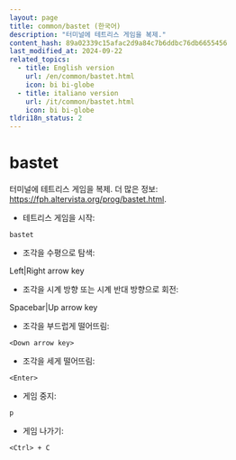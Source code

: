 ```yaml
---
layout: page
title: common/bastet (한국어)
description: "터미널에 테트리스 게임을 복제."
content_hash: 89a02339c15afac2d9a84c7b6ddbc76db6655456
last_modified_at: 2024-09-22
related_topics:
  - title: English version
    url: /en/common/bastet.html
    icon: bi bi-globe
  - title: italiano version
    url: /it/common/bastet.html
    icon: bi bi-globe
tldri18n_status: 2
---
```

# bastet

터미널에 테트리스 게임을 복제.
더 많은 정보: <https://fph.altervista.org/prog/bastet.html>.

- 테트리스 게임을 시작:

`bastet`

- 조각을 수평으로 탐색:

<span class="tldr-var badge badge-pill bg-dark-lm bg-white-dm text-white-lm text-dark-dm font-weight-bold">Left|Right arrow key</span>

- 조각을 시계 방향 또는 시계 반대 방향으로 회전:

<span class="tldr-var badge badge-pill bg-dark-lm bg-white-dm text-white-lm text-dark-dm font-weight-bold">Spacebar|Up arrow key</span>

- 조각을 부드럽게 떨어뜨림:

`<Down arrow key>`

- 조각을 세게 떨어뜨림:

`<Enter>`

- 게임 중지:

`p`

- 게임 나가기:

`<Ctrl> + C`
